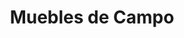 ---
title: "Muebles de Campo"
url: /ciudad-autonoma-de-buenos-aires/muebles-de-campo/
shop: muebles
---